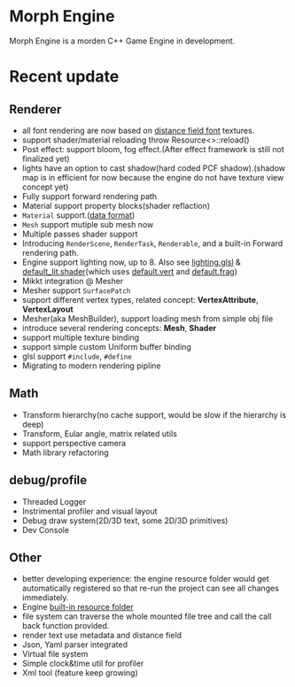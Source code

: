 # Morph Engine 
Morph Engine is a morden C++ Game Engine in development.

# Recent update
## Renderer
* all font rendering are now based on [distance field font](https://steamcdn-a.akamaihd.net/apps/valve/2007/SIGGRAPH2007_AlphaTestedMagnification.pdf) textures.
* support shader/material reloading throw Resource<>::reload()
* Post effect: support bloom, fog effect.(After effect framework is still not finalized yet)
* lights have an option to cast shadow(hard coded PCF shadow).(shadow map is in efficient for now because the engine do not have texture view concept yet)
* Fully support forward rendering path
* Material support property blocks(shader reflaction)
* `Material` support.([data format](https://github.com/tankiJong/morph-engine/blob/master/Content/shader/mat.format))
* `Mesh` support mutiple sub mesh now
* Multiple passes shader support
* Introducing `RenderScene`, `RenderTask`, `Renderable`, and a built-in Forward rendering path.
* Engine support lighting now, up to 8. Also see [lighting.glsl](https://github.com/tankiJong/morph-engine/blob/master/Content/shader/inc/light.glsl) & [default_lit.shader](https://github.com/tankiJong/morph-engine/blob/master/Content/shader/default/default_lit.shader)(which uses [default.vert](https://github.com/tankiJong/morph-engine/blob/master/Content/shader/progs/default.vert) and [default.frag](https://github.com/tankiJong/morph-engine/blob/master/Content/shader/progs/default.frag))
* Mikkt integration @ Mesher
* Mesher support `SurfacePatch`
* support different vertex types, related concept: **VertexAttribute**, **VertexLayout**
* Mesher(aka MeshBuilder), support loading mesh from simple obj file
* introduce several rendering concepts: **Mesh**, **Shader**
* support multiple texture binding
* support simple custom Uniform buffer binding
* glsl support `#include`, `#define`
* Migrating to modern rendering pipline

## Math
* Transform hierarchy(no cache support, would be slow if the hierarchy is deep)
* Transform, Eular angle, matrix related utils
* support perspective camera
* Math library refactoring

## debug/profile
* Threaded Logger
* Instrimental profiler and visual layout
* Debug draw system(2D/3D text, some 2D/3D primitives)
* Dev Console

## Other
* better developing experience: the engine resource folder would get automatically registered so that re-run the project can see all changes immediately.
* Engine [built-in resource folder](https://github.com/tankiJong/morph-engine/tree/master/Content)
* file system can traverse the whole mounted file tree and call the call back function provided.
* render text use metadata and distance field
* Json, Yaml parser integrated
* Virtual file system
* Simple clock&time util for profiler
* Xml tool (feature keep growing)
